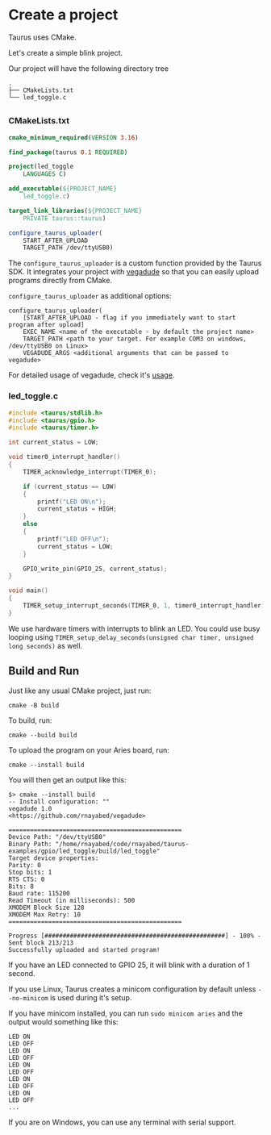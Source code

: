 # Create a project

Taurus uses CMake.

Let's create a simple blink project.

Our project will have the following directory tree
```
.
├── CMakeLists.txt
└── led_toggle.c
```

##

### CMakeLists.txt

```cmake
cmake_minimum_required(VERSION 3.16)

find_package(taurus 0.1 REQUIRED)

project(led_toggle
    LANGUAGES C)

add_executable(${PROJECT_NAME}
    led_toggle.c)

target_link_libraries(${PROJECT_NAME}
    PRIVATE taurus::taurus)

configure_taurus_uploader(
    START_AFTER_UPLOAD
    TARGET_PATH /dev/ttyUSB0)
```


The `configure_taurus_uploader` is a custom function provided by the Taurus SDK. 
It integrates your project with [vegadude](https://github.com/rnayabed/vegadude.git) so that you can easily upload programs
directly from CMake.

`configure_taurus_uploader` as additional options:

```
configure_taurus_uploader(
    [START_AFTER_UPLOAD - flag if you immediately want to start program after upload] 
    EXEC_NAME <name of the executable - by default the project name>
    TARGET_PATH <path to your target. For example COM3 on windows, /dev/ttyUSB0 on Linux>
    VEGADUDE_ARGS <additional arguments that can be passed to vegadude>
```

For detailed usage of vegadude, check it's [usage](https://github.com/rnayabed/vegadude#usage).

### led_toggle.c

```cpp
#include <taurus/stdlib.h>
#include <taurus/gpio.h>
#include <taurus/timer.h>

int current_status = LOW;

void timer0_interrupt_handler()
{
    TIMER_acknowledge_interrupt(TIMER_0);

    if (current_status == LOW)
    {
        printf("LED ON\n");
        current_status = HIGH;
    }
    else
    {
        printf("LED OFF\n");
        current_status = LOW;
    }

    GPIO_write_pin(GPIO_25, current_status);
}

void main()
{
    TIMER_setup_interrupt_seconds(TIMER_0, 1, timer0_interrupt_handler);
}
```

We use hardware timers with interrupts to blink an LED.
You could use busy looping using `TIMER_setup_delay_seconds(unsigned char timer, unsigned long seconds)` as well.

## Build and Run

Just like any usual CMake project, just run:

```
cmake -B build
```

To build, run:

```
cmake --build build
```

To upload the program on your Aries board, run:

```
cmake --install build
```

You will then get an output like this:

```
$> cmake --install build
-- Install configuration: ""
vegadude 1.0
<https://github.com/rnayabed/vegadude>

================================================
Device Path: "/dev/ttyUSB0"
Binary Path: "/home/rnayabed/code/rnayabed/taurus-examples/gpio/led_toggle/build/led_toggle"
Target device properties:
Parity: 0
Stop bits: 1
RTS CTS: 0
Bits: 8
Baud rate: 115200
Read Timeout (in milliseconds): 500
XMODEM Block Size 128
XMODEM Max Retry: 10
================================================

Progress [##################################################] - 100% - Sent block 213/213
Successfully uploaded and started program!
```

If you have an LED connected to GPIO 25, it will blink with a duration of 1 second.

If you use Linux, Taurus creates a minicom configuration by default unless `--no-minicom` is used during it's setup.

If you have minicom installed, you can run `sudo minicom aries` and the output would something like this:
```
LED ON
LED OFF
LED ON
LED OFF
LED ON
LED OFF
LED ON
LED OFF
LED ON
LED OFF
...
``` 

If you are on Windows, you can use any terminal with serial support.
